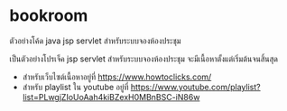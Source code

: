 # bookroom
ตัวอย่างโค้ด java jsp servlet สำหรับระบบจองห้องประชุม

เป็นตัวอย่างโปรเจ็ค jsp servlet สำหรับระบบจองห้องประชุม จะมีเนื้อหาตั้งแต่เริ่มต้นจนสิ้นสุด

* สำหรับเว็บไซต์เนื้อหาอยู่ที่ https://www.howtoclicks.com/
* สำหรับ playlist ใน youtube อยู่ที่ https://www.youtube.com/playlist?list=PLwgjZIoUoAah4kiBZexH0MBnBSC-iN86w
